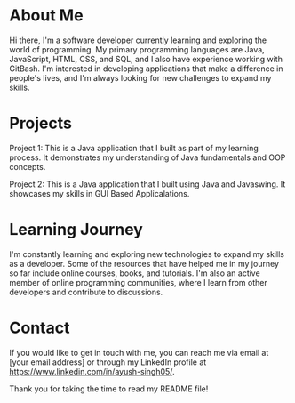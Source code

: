 # About Me
Hi there, I'm a software developer currently learning and exploring the world of programming. My primary programming languages are Java, JavaScript, HTML, CSS, and SQL, and I also have experience working with GitBash. I'm interested in developing applications that make a difference in people's lives, and I'm always looking for new challenges to expand my skills.

# Projects
Project 1: This is a Java application that I built as part of my learning process. It demonstrates my understanding of Java fundamentals and OOP concepts.

Project 2: This is a Java application that I built using Java and Javaswing. It showcases my skills in GUI Based Applicalations.



# Learning Journey
I'm constantly learning and exploring new technologies to expand my skills as a developer. Some of the resources that have helped me in my journey so far include online courses, books, and tutorials. I'm also an active member of online programming communities, where I learn from other developers and contribute to discussions.

# Contact
If you would like to get in touch with me, you can reach me via email at [your email address] or through my LinkedIn profile at https://www.linkedin.com/in/ayush-singh05/.

Thank you for taking the time to read my README file!
